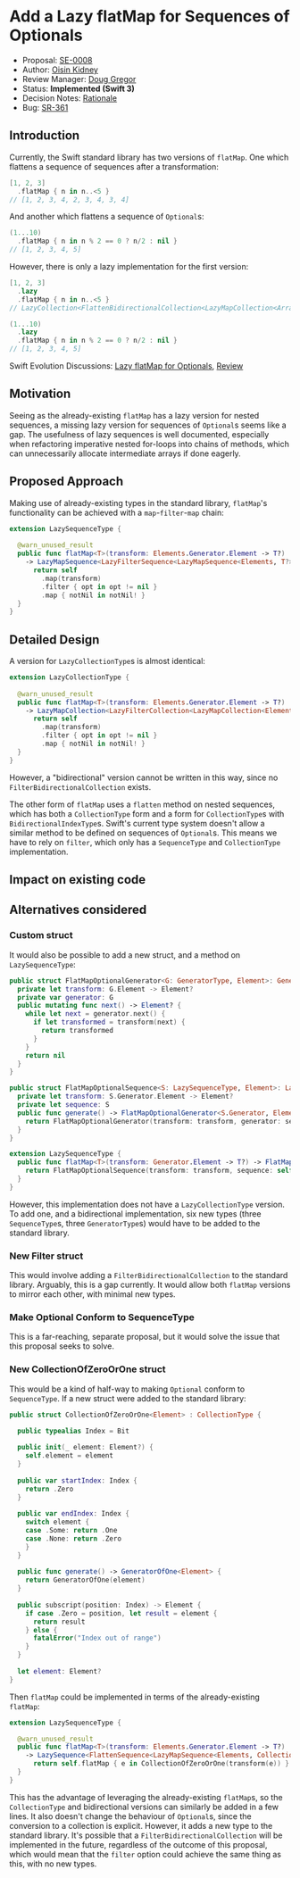 # Add a Lazy flatMap for Sequences of Optionals #

* Proposal: [SE-0008](0008-lazy-flatmap-for-optionals.md)
* Author: [Oisin Kidney](https://github.com/oisdk)
* Review Manager: [Doug Gregor](https://github.com/DougGregor)
* Status: **Implemented (Swift 3)**
* Decision Notes: [Rationale](https://lists.swift.org/pipermail/swift-evolution/Week-of-Mon-20151221/004418.html)
* Bug: [SR-361](https://bugs.swift.org/browse/SR-361)

## Introduction ##

Currently, the Swift standard library has two versions of `flatMap`. One which flattens a sequence of sequences after a transformation:

```swift
[1, 2, 3]
  .flatMap { n in n..<5 } 
// [1, 2, 3, 4, 2, 3, 4, 3, 4]
```

And another which flattens a sequence of `Optional`s:

```swift
(1...10)
  .flatMap { n in n % 2 == 0 ? n/2 : nil }
// [1, 2, 3, 4, 5]
```

However, there is only a lazy implementation for the first version:

```swift
[1, 2, 3]
  .lazy
  .flatMap { n in n..<5 }
// LazyCollection<FlattenBidirectionalCollection<LazyMapCollection<Array<Int>, Range<Int>>>>

(1...10)
  .lazy
  .flatMap { n in n % 2 == 0 ? n/2 : nil }
// [1, 2, 3, 4, 5]
```

Swift Evolution Discussions: [Lazy flatMap for Optionals](https://lists.swift.org/pipermail/swift-evolution/Week-of-Mon-20151130/000534.html), [Review](https://lists.swift.org/pipermail/swift-evolution/Week-of-Mon-20151214/002592.html)

## Motivation ##

Seeing as the already-existing `flatMap` has a lazy version for nested sequences, a missing lazy version for sequences of `Optional`s seems like a gap. The usefulness of lazy sequences is well documented, especially when refactoring imperative nested for-loops into chains of methods, which can unnecessarily allocate intermediate arrays if done eagerly.

## Proposed Approach ##

Making use of already-existing types in the standard library, `flatMap`'s functionality can be achieved with a `map`-`filter`-`map` chain:

```swift
extension LazySequenceType {
  
  @warn_unused_result
  public func flatMap<T>(transform: Elements.Generator.Element -> T?)
    -> LazyMapSequence<LazyFilterSequence<LazyMapSequence<Elements, T?>>, T> {
      return self
        .map(transform)
        .filter { opt in opt != nil }
        .map { notNil in notNil! }
  }
}
```

## Detailed Design ##

A version for `LazyCollectionType`s is almost identical:

```swift
extension LazyCollectionType {
  
  @warn_unused_result
  public func flatMap<T>(transform: Elements.Generator.Element -> T?)
    -> LazyMapCollection<LazyFilterCollection<LazyMapCollection<Elements, T?>>, T> {
      return self
        .map(transform)
        .filter { opt in opt != nil }
        .map { notNil in notNil! }
  }
}
```

However, a "bidirectional" version cannot be written in this way, since no `FilterBidirectionalCollection` exists.

The other form of `flatMap` uses a `flatten` method on nested sequences, which has both a `CollectionType` form and a form for `CollectionType`s with `BidirectionalIndexType`s. Swift's current type system doesn't allow a similar method to be defined on sequences of `Optional`s. This means we have to rely on `filter`, which only has a `SequenceType` and `CollectionType` implementation.

## Impact on existing code ##

## Alternatives considered ##

### Custom struct ###

It would also be possible to add a new struct, and a method on `LazySequenceType`:

```swift
public struct FlatMapOptionalGenerator<G: GeneratorType, Element>: GeneratorType {
  private let transform: G.Element -> Element?
  private var generator: G
  public mutating func next() -> Element? {
    while let next = generator.next() {
      if let transformed = transform(next) {
        return transformed
      }
    }
    return nil
  }
}

public struct FlatMapOptionalSequence<S: LazySequenceType, Element>: LazySequenceType {
  private let transform: S.Generator.Element -> Element?
  private let sequence: S
  public func generate() -> FlatMapOptionalGenerator<S.Generator, Element> {
    return FlatMapOptionalGenerator(transform: transform, generator: sequence.generate())
  }
}

extension LazySequenceType {
  public func flatMap<T>(transform: Generator.Element -> T?) -> FlatMapOptionalSequence<Self, T> {
    return FlatMapOptionalSequence(transform: transform, sequence: self)
  }
}
```

However, this implementation does not have a `LazyCollectionType` version. To add one, and a bidirectional implementation, six new types (three `SequenceType`s, three `GeneratorType`s) would have to be added to the standard library. 

### New Filter struct ###

This would involve adding a `FilterBidirectionalCollection` to the standard library. Arguably, this is a gap currently. It would allow both `flatMap` versions to mirror each other, with minimal new types.

### Make Optional Conform to SequenceType ###

This is a far-reaching, separate proposal, but it would solve the issue that this proposal seeks to solve. 

### New CollectionOfZeroOrOne struct ###

This would be a kind of half-way to making `Optional` conform to `SequenceType`. If a new struct were added to the standard library:

```swift
public struct CollectionOfZeroOrOne<Element> : CollectionType {

  public typealias Index = Bit
  
  public init(_ element: Element?) {
    self.element = element
  }
  
  public var startIndex: Index {
    return .Zero
  }
  
  public var endIndex: Index {
    switch element {
    case .Some: return .One
    case .None: return .Zero
    }
  }
  
  public func generate() -> GeneratorOfOne<Element> {
    return GeneratorOfOne(element)
  }
  
  public subscript(position: Index) -> Element {
    if case .Zero = position, let result = element {
      return result
    } else {
      fatalError("Index out of range")
    }
  }
  
  let element: Element?
}
```

Then `flatMap` could be implemented in terms of the already-existing `flatMap`:

```swift
extension LazySequenceType {

  @warn_unused_result
  public func flatMap<T>(transform: Elements.Generator.Element -> T?)
    -> LazySequence<FlattenSequence<LazyMapSequence<Elements, CollectionOfZeroOrOne<T>>>> {
      return self.flatMap { e in CollectionOfZeroOrOne(transform(e)) }
  }
}
```

This has the advantage of leveraging the already-existing `flatMap`s, so the `CollectionType` and bidirectional versions can similarly be added in a few lines. It also doesn't change the behaviour of `Optional`s, since the conversion to a collection is explicit. However, it adds a new type to the standard library. It's possible that a `FilterBidirectionalCollection` will be implemented in the future, regardless of the outcome of this proposal, which would mean that the `filter` option could achieve the same thing as this, with no new types.

